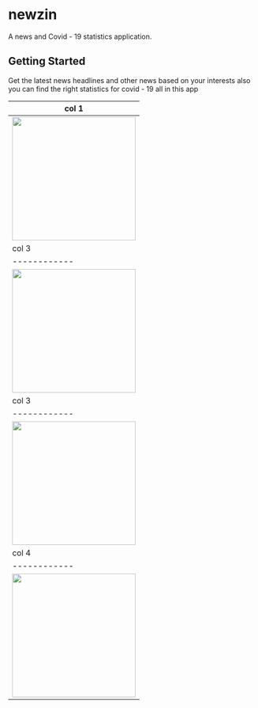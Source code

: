 # newzin

A news and Covid - 19 statistics application.

## Getting Started

Get the latest news headlines and other news
based on your interests 
also you can find the right statistics for covid - 19 all in this app

| col 1      |
|------------|
| <img src="https://mir-s3-cdn-cf.behance.net/project_modules/disp/3e76e3113284319.602479ac27dcb.png" width="250"> | 
| col 3      |
|------------|
|<img src="https://mir-s3-cdn-cf.behance.net/project_modules/1400_opt_1/9124b9113284319.602479ac287f3.png" width="250"> | 
| col 3      |
|------------|
|<img src="https://mir-s3-cdn-cf.behance.net/project_modules/fs/2eb5ec113284319.602479ac282ca.png" width="250"> |
| col 4      |
|------------|
| <img src="https://mir-s3-cdn-cf.behance.net/project_modules/fs/2eb5ec113284319.602479ac282ca.png" width="250"> |
